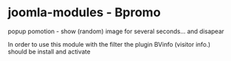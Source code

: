 # joomla-modules - Bpromo

popup pomotion - show (random) image for several seconds... and disapear

In order to use this module with the filter the plugin BVinfo (visitor info.) should be install and activate

